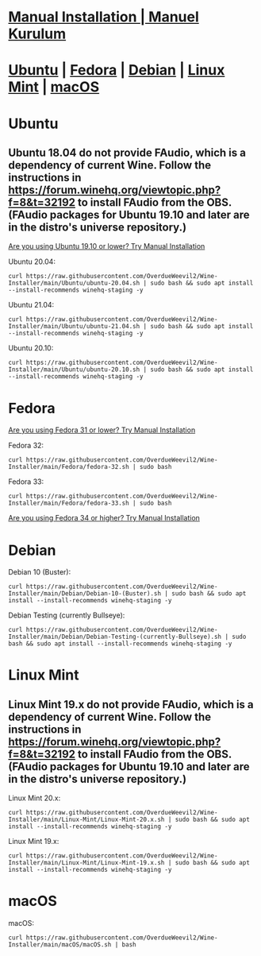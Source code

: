 # [Manual Installation | Manuel Kurulum](manual.md)
# [Ubuntu](#ubuntu) | [Fedora](#fedora) | [Debian](#debian) | [Linux Mint](#linux-mint) | [macOS](#macos)
# Ubuntu
## Ubuntu 18.04 do not provide FAudio, which is a dependency of current Wine. Follow the instructions in https://forum.winehq.org/viewtopic.php?f=8&t=32192 to install FAudio from the OBS. (FAudio packages for Ubuntu 19.10 and later are in the distro's universe repository.)
[Are you using Ubuntu 19.10 or lower? Try Manual Installation](manual.md#ubuntu)

Ubuntu 20.04:

    curl https://raw.githubusercontent.com/OverdueWeevil2/Wine-Installer/main/Ubuntu/ubuntu-20.04.sh | sudo bash && sudo apt install --install-recommends winehq-staging -y
Ubuntu 21.04:

    curl https://raw.githubusercontent.com/OverdueWeevil2/Wine-Installer/main/Ubuntu/ubuntu-21.04.sh | sudo bash && sudo apt install --install-recommends winehq-staging -y
Ubuntu 20.10:

    curl https://raw.githubusercontent.com/OverdueWeevil2/Wine-Installer/main/Ubuntu/ubuntu-20.10.sh | sudo bash && sudo apt install --install-recommends winehq-staging -y
# Fedora
[Are you using Fedora 31 or lower? Try Manual Installation](manual.md#fedora)

Fedora 32:

    curl https://raw.githubusercontent.com/OverdueWeevil2/Wine-Installer/main/Fedora/fedora-32.sh | sudo bash
Fedora 33:

    curl https://raw.githubusercontent.com/OverdueWeevil2/Wine-Installer/main/Fedora/fedora-33.sh | sudo bash

[Are you using Fedora 34 or higher? Try Manual Installation](manual.md#fedora)
# Debian
Debian 10 (Buster):

    curl https://raw.githubusercontent.com/OverdueWeevil2/Wine-Installer/main/Debian/Debian-10-(Buster).sh | sudo bash && sudo apt install --install-recommends winehq-staging -y
Debian Testing (currently Bullseye):

    curl https://raw.githubusercontent.com/OverdueWeevil2/Wine-Installer/main/Debian/Debian-Testing-(currently-Bullseye).sh | sudo bash && sudo apt install --install-recommends winehq-staging -y
# Linux Mint
## Linux Mint 19.x do not provide FAudio, which is a dependency of current Wine. Follow the instructions in https://forum.winehq.org/viewtopic.php?f=8&t=32192 to install FAudio from the OBS. (FAudio packages for Ubuntu 19.10 and later are in the distro's universe repository.)
Linux Mint 20.x:

    curl https://raw.githubusercontent.com/OverdueWeevil2/Wine-Installer/main/Linux-Mint/Linux-Mint-20.x.sh | sudo bash && sudo apt install --install-recommends winehq-staging -y
Linux Mint 19.x:

    curl https://raw.githubusercontent.com/OverdueWeevil2/Wine-Installer/main/Linux-Mint/Linux-Mint-19.x.sh | sudo bash && sudo apt install --install-recommends winehq-staging -y
# macOS
macOS:

    curl https://raw.githubusercontent.com/OverdueWeevil2/Wine-Installer/main/macOS/macOS.sh | bash
